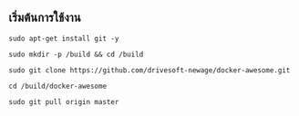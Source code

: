 เริ่มต้นการใช้งาน
---------------------------------------------------

```
sudo apt-get install git -y

sudo mkdir -p /build && cd /build

sudo git clone https://github.com/drivesoft-newage/docker-awesome.git

cd /build/docker-awesome

sudo git pull origin master
```
